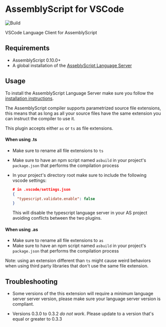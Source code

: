 # AssemblyScript for VSCode

![Build](https://github.com/saulecabrera/as-vscode/workflows/Build/badge.svg)


VSCode Language Client for AssemblyScript

## Requirements

- AssemblyScript 0.10.0+
- A global installation of the [AsseblyScript Language Server](https://github.com/saulecabrera/asls)

## Usage

To install the AssemblyScript Language Server make sure you follow the [installation instructions](https://github.com/saulecabrera/asls#installation).

The AssemblyScript compiler supports parametrized source file extensions, this means that as long as
all your source files have the same extension you can instruct the compiler to use it.

This plugin accepts either `as` or `ts` as file extensions.

#### When using .ts

- Make sure to rename all file extensions to `ts`
- Make sure to have an npm script named `asbuild` in your project's `package.json` that performs the compilation process
- In your project's directory root make sure to include the following vscode settings:

  ```json
  # in .vscode/settings.json
  {
    "typescript.validate.enable": false
  }
  ```

  This will disable the typescript language server in your AS project avoiding
  conflicts between the two plugins.

#### When using .as

- Make sure to rename all file extensions to `as`
- Make sure to have an npm script named `asbuild` in your project's `package.json` that performs the compilation process

Note: using an extension different than `ts` might cause weird behaviors when using third party libraries that don't use the
same file extension.

## Troubleshooting

- Some versions of the this extension will require a minimum language server server version,
  please make sure your language server version is compliant. 

- Versions 0.3.0 to 0.3.2 _do not work_. Please update to a version that's equal or greater to 0.3.3

